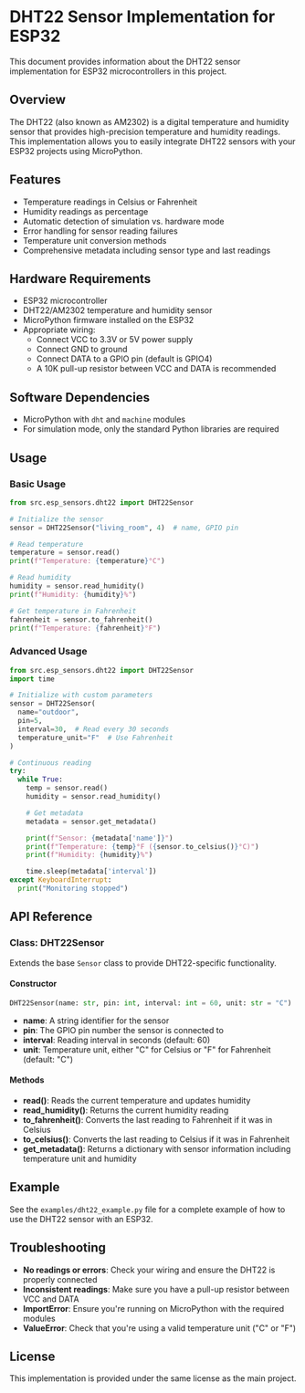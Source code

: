 # DHT22 Sensor Implementation for ESP32

This document provides information about the DHT22 sensor implementation for ESP32 microcontrollers in this project.

## Overview

The DHT22 (also known as AM2302) is a digital temperature and humidity sensor that provides high-precision temperature and humidity readings. This implementation allows you to easily integrate DHT22 sensors with your ESP32 projects using MicroPython.

## Features

- Temperature readings in Celsius or Fahrenheit
- Humidity readings as percentage
- Automatic detection of simulation vs. hardware mode
- Error handling for sensor reading failures
- Temperature unit conversion methods
- Comprehensive metadata including sensor type and last readings

## Hardware Requirements

- ESP32 microcontroller
- DHT22/AM2302 temperature and humidity sensor
- MicroPython firmware installed on the ESP32
- Appropriate wiring:
  - Connect VCC to 3.3V or 5V power supply
  - Connect GND to ground
  - Connect DATA to a GPIO pin (default is GPIO4)
  - A 10K pull-up resistor between VCC and DATA is recommended

## Software Dependencies

- MicroPython with `dht` and `machine` modules
- For simulation mode, only the standard Python libraries are required

## Usage

### Basic Usage

```python
from src.esp_sensors.dht22 import DHT22Sensor

# Initialize the sensor
sensor = DHT22Sensor("living_room", 4)  # name, GPIO pin

# Read temperature
temperature = sensor.read()
print(f"Temperature: {temperature}°C")

# Read humidity
humidity = sensor.read_humidity()
print(f"Humidity: {humidity}%")

# Get temperature in Fahrenheit
fahrenheit = sensor.to_fahrenheit()
print(f"Temperature: {fahrenheit}°F")
```

### Advanced Usage

```python
from src.esp_sensors.dht22 import DHT22Sensor
import time

# Initialize with custom parameters
sensor = DHT22Sensor(
  name="outdoor",
  pin=5,
  interval=30,  # Read every 30 seconds
  temperature_unit="F"  # Use Fahrenheit
)

# Continuous reading
try:
  while True:
    temp = sensor.read()
    humidity = sensor.read_humidity()

    # Get metadata
    metadata = sensor.get_metadata()

    print(f"Sensor: {metadata['name']}")
    print(f"Temperature: {temp}°F ({sensor.to_celsius()}°C)")
    print(f"Humidity: {humidity}%")

    time.sleep(metadata['interval'])
except KeyboardInterrupt:
  print("Monitoring stopped")
```

## API Reference

### Class: DHT22Sensor

Extends the base `Sensor` class to provide DHT22-specific functionality.

#### Constructor

```python
DHT22Sensor(name: str, pin: int, interval: int = 60, unit: str = "C")
```

- **name**: A string identifier for the sensor
- **pin**: The GPIO pin number the sensor is connected to
- **interval**: Reading interval in seconds (default: 60)
- **unit**: Temperature unit, either "C" for Celsius or "F" for Fahrenheit (default: "C")

#### Methods

- **read()**: Reads the current temperature and updates humidity
- **read_humidity()**: Returns the current humidity reading
- **to_fahrenheit()**: Converts the last reading to Fahrenheit if it was in Celsius
- **to_celsius()**: Converts the last reading to Celsius if it was in Fahrenheit
- **get_metadata()**: Returns a dictionary with sensor information including temperature unit and humidity

## Example

See the `examples/dht22_example.py` file for a complete example of how to use the DHT22 sensor with an ESP32.

## Troubleshooting

- **No readings or errors**: Check your wiring and ensure the DHT22 is properly connected
- **Inconsistent readings**: Make sure you have a pull-up resistor between VCC and DATA
- **ImportError**: Ensure you're running on MicroPython with the required modules
- **ValueError**: Check that you're using a valid temperature unit ("C" or "F")

## License

This implementation is provided under the same license as the main project.